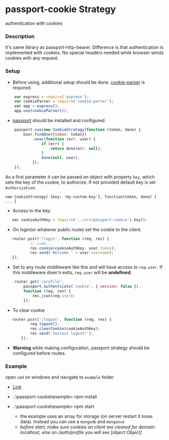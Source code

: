 # passport-cookie Strategy
authentication with cookies
 
### Description
 It's same library as passport-http-bearer. Difference is that authentication is implemented with cookies.
 No special headers needed while browser sends cookies with any request. 

### Setup
* Before using, additional setup should be done. [cookie-parser](https://github.com/expressjs/cookie-parser) is required:
 ```js 
     var express = require('express');
     var cookieParser = require('cookie-parser');
     var app = express();
     app.use(cookieParser());
 ```
 
* [passport](https://github.com/jaredhanson/passport) should be installed and configured.
 ```js
     passport.use(new CookieStrategy(function (token, done) {
         User.findOne({token: token})
             .exec(function (err, user) {
                 if (err) {
                     return done(err, null);
                 }
                 done(null, user);
             });
     });
 ```
 As a first parameter it can be passed an object with property `key`, which sets the key of the cookie, to authorize. If not provided default key is set `Authorization`:
 
 `new CookieStrategy( {key: 'my-custom-key'}, function(token, done) { ... }`
 
* Access to the key:
 ```js
    var cookieAuthKey = require('../src/passport-cookie').key();
 ```
 
* On login(or whatever public route) set the cookie to the client.
 ```js
    router.post('/login', function (req, res) {
            // code... 
            res.cookie(cookieAuthKey, user.token);
            res.send('Welcome ' + user.username);
    });            
 ```
 
* Set to any route middleware like this and will have access to `req.user`. If this middleware does'n exits, `req.user`
 will be __undefined__.
 ```js
     router.get('/profile',
         passport.authenticate('cookie', { session: false }), 
         function (req, res) {
             res.json(req.user);
         });
 ``` 
 
* To clear cookie 
 ```js
    router.post('/logout', function (req, res) {
            req.logout();
            res.clearCookie(cookieAuthKey);
            res.send('Success logout!');
        });
 ```
 
* __Warning__ while making configuration, passport strategy should be configured before routes.
 
### Example
 open `cmd` on windows and navigate to `example` folder
 
 * [Link](./example)
 
 * ..\passport-cookie\example> npm install
 * ..\passport-cookie\example> npm start
    * the example uses an array for storage (on server restart it loses data). Instead you can use a `mongodb` and `mongoose` 
    * _before start, make sure cookies on client are cleared for domain: localhost, else on /auth/profile you will see [object Object]_
 
